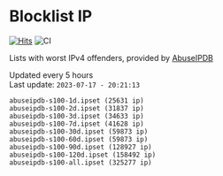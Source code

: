 # Blocklist IP

[![Hits](https://hits.seeyoufarm.com/api/count/incr/badge.svg?url=https%3A%2F%2Fgithub.com%2Fborestad%2Fblocklist-ip%2F&count_bg=%2379C83D&title_bg=%23555555&icon=&icon_color=%23E7E7E7&title=hits&edge_flat=false)](https://hits.seeyoufarm.com)  ![CI](https://img.shields.io/github/workflow/status/borestad/blocklist-ip/CI?style=flat-square)

Lists with worst IPv4 offenders, provided by [AbuseIPDB](https://www.abuseipdb.com/)

<!-- FOOTER-PLACEHOLDER -->
Updated every 5 hours<br>
Last update: `2023-07-17 - 20:21:13`
```
abuseipdb-s100-1d.ipset (25631 ip)
abuseipdb-s100-2d.ipset (31837 ip)
abuseipdb-s100-3d.ipset (34633 ip)
abuseipdb-s100-7d.ipset (41628 ip)
abuseipdb-s100-30d.ipset (59873 ip)
abuseipdb-s100-60d.ipset (59873 ip)
abuseipdb-s100-90d.ipset (128927 ip)
abuseipdb-s100-120d.ipset (158492 ip)
abuseipdb-s100-all.ipset (325277 ip)
```
